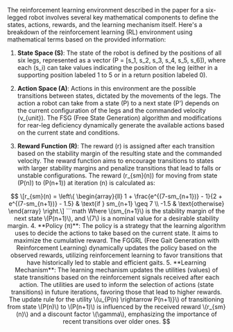The reinforcement learning environment described in the paper for a six-legged robot involves several key mathematical components to define the states, actions, rewards, and the learning mechanism itself. Here's a breakdown of the reinforcement learning (RL) environment using mathematical terms based on the provided information:

1. **State Space (S)**: The state of the robot is defined by the positions of all six legs, represented as a vector \(P = [s_1, s_2, s_3, s_4, s_5, s_6]\), where each \(s_i\) can take values indicating the position of the leg (either in a supporting position labeled 1 to 5 or in a return position labeled 0).

2. **Action Space (A)**: Actions in this environment are the possible transitions between states, dictated by the movements of the legs. The action a robot can take from a state \(P\) to a next state \(P'\) depends on the current configuration of the legs and the commanded velocity \(v_{unit}\). The FSG (Free State Generation) algorithm and modifications for rear-leg deficiency dynamically generate the available actions based on the current state and conditions.

3. **Reward Function (R)**: The reward \(r\) is assigned after each transition based on the stability margin of the resulting state and the commanded velocity. The reward function aims to encourage transitions to states with larger stability margins and penalize transitions that lead to falls or unstable configurations. The reward \(r_{sm}(n)\) for moving from state \(P(n)\) to \(P(n+1)\) at iteration \(n\) is calculated as:

```math
   \[r_{sm}(n) = \left\{
  \begin{array}{ll}
  1 + \frac{e^{(7-sm_{n+1})} - 1}{2 + e^{(7-sm_{n+1})} - 1.5} & \text{if } sm_{n+1} \geq 7 \\
  -1.5 & \text{otherwise}
  \end{array}
\right.\]
```math

   Where \(sm_{n+1}\) is the stability margin of the next state \(P(n+1)\), and \(7\) is a nominal value for a desirable stability margin.

4. **Policy (π)**: The policy is a strategy that the learning algorithm uses to decide the actions to take based on the current state. It aims to maximize the cumulative reward. The FGGRL (Free Gait Generation with Reinforcement Learning) dynamically updates the policy based on the observed rewards, utilizing reinforcement learning to favor transitions that have historically led to stable and efficient gaits.

5. **Learning Mechanism**: The learning mechanism updates the utilities (values) of state transitions based on the reinforcement signals received after each action. The utilities are used to inform the selection of actions (state transitions) in future iterations, favoring those that lead to higher rewards. The update rule for the utility \(u_{P(n) \rightarrow P(n+1)}\) of transitioning from state \(P(n)\) to \(P(n+1)\) is influenced by the received reward \(r_{sm}(n)\) and a discount factor \(\gamma\), emphasizing the importance of recent transitions over older ones.

